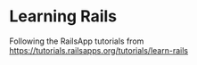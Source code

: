 Learning Rails
==

Following the RailsApp tutorials from https://tutorials.railsapps.org/tutorials/learn-rails
